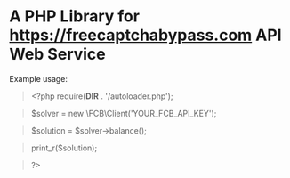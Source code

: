 # A PHP Library for https://freecaptchabypass.com API Web Service

Example usage:

> &lt;?php
> require(__DIR__ . '/autoloader.php');

> $solver = new \FCB\Client('YOUR_FCB_API_KEY');

> $solution = $solver->balance();

> print_r($solution);

> ?&gt;
